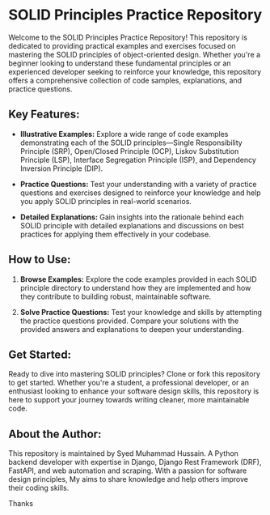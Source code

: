 # SOLID Principles Practice Repository

Welcome to the SOLID Principles Practice Repository! This repository is dedicated to providing practical examples and exercises focused on mastering the SOLID principles of object-oriented design. Whether you're a beginner looking to understand these fundamental principles or an experienced developer seeking to reinforce your knowledge, this repository offers a comprehensive collection of code samples, explanations, and practice questions.

## Key Features:

- **Illustrative Examples:** Explore a wide range of code examples demonstrating each of the SOLID principles—Single Responsibility Principle (SRP), Open/Closed Principle (OCP), Liskov Substitution Principle (LSP), Interface Segregation Principle (ISP), and Dependency Inversion Principle (DIP).

- **Practice Questions:** Test your understanding with a variety of practice questions and exercises designed to reinforce your knowledge and help you apply SOLID principles in real-world scenarios.

- **Detailed Explanations:** Gain insights into the rationale behind each SOLID principle with detailed explanations and discussions on best practices for applying them effectively in your codebase.

## How to Use:

1. **Browse Examples:** Explore the code examples provided in each SOLID principle directory to understand how they are implemented and how they contribute to building robust, maintainable software.

2. **Solve Practice Questions:** Test your knowledge and skills by attempting the practice questions provided. Compare your solutions with the provided answers and explanations to deepen your understanding.

## Get Started:

Ready to dive into mastering SOLID principles? Clone or fork this repository to get started. Whether you're a student, a professional developer, or an enthusiast looking to enhance your software design skills, this repository is here to support your journey towards writing cleaner, more maintainable code.

## About the Author:

This repository is maintained by Syed Muhammad Hussain. A Python backend developer with expertise in Django, Django Rest Framework (DRF), FastAPI, and web automation and scraping. With a passion for software design principles, My aims to share knowledge and help others improve their coding skills.

Thanks 
